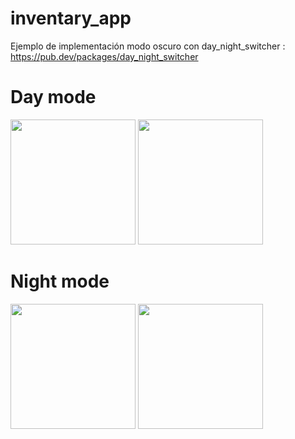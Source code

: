 # inventary_app

Ejemplo de implementación modo oscuro con day_night_switcher
: https://pub.dev/packages/day_night_switcher

<div>
    <h1>
       Day mode
   </h1>
<img src="https://user-images.githubusercontent.com/68215023/177578363-ba347959-a610-4320-91b2-4d8c1c3e0b60.jpg" width="200px"</img>
<img src="https://user-images.githubusercontent.com/68215023/177578378-4d1fd983-cdc8-4e6f-9426-37594f53840f.jpg" width="200px"</img>
</div>

<div>
   <h1>
       Night mode
   </h1>
<img src="https://user-images.githubusercontent.com/68215023/177578556-bdef7025-5c8e-4f83-9e28-b9f02f03a029.jpg" width="200px"</img>
<img src="https://user-images.githubusercontent.com/68215023/177578559-7feac5f7-a820-41c7-b4e6-948c7ec50b36.jpg" width="200px"</img>
</div>
